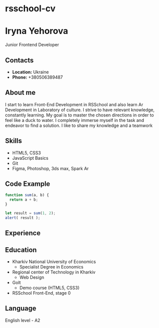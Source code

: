 # rsschool-cv

# Iryna Yehorova
Junior Frontend Developer

## Contacts
* __Location:__ Ukraine
* __Phone:__ +380506389487


## About me
I start to learn Front-End Development in RSSchool and also learn Ar Development in Laboratory of culture. I strive to have relevant knowledge, constantly learning. My goal is to master the chosen directions in order to feel like a duck to water. I completely immerse myself in the task and endeavor to find a solution. I like to share my knowledge and a teamwork

## Skills
* HTML5, CSS3
* JavaScript Basics
* Git
* Figma, Photoshop, 3ds max, Spark Ar

## Code Example
```javascript
function sum(a, b) {
  return a + b;
}

let result = sum(1, 2);
alert( result );
```
## Experience

## Education
* Kharkiv National University of Economics
   * Specialist Degree in Economics
* Regional center of Technology in Kharkiv
    * Web Design
* GoIt
    * Demo course (HTML5, CSS3)
* RSSchool
    Front-End, stage 0

## Language
English level - A2
